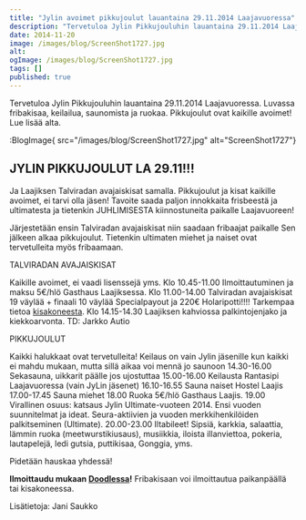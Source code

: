 ```yaml
---
title: "Jylin avoimet pikkujoulut lauantaina 29.11.2014 Laajavuoressa"
description: "Tervetuloa Jylin Pikkujouluhin lauantaina 29.11.2014 Laajavuoressa. Luvassa fribakisaa, keilailua, saunomista ja ruokaa. Pikkujoulut ovat kaikille avoimet! Lue lisää alta. JYLIN PIKKUJOULUT LA 29.11!!! Ja Laajiksen Talviradan avajaiskisat samalla. Pikkujoulut ja kisat kaikille avoimet, ei tarvi olla jäsen! Tavoite saada paljon innokkaita frisbeestä ja ultimatesta ja tietenkin JUHLIMISESTA kiinnostuneita paikalle Laajavuoreen! Järjestetään ensin Talviradan avajaiskisat niin"
date: 2014-11-20
image: /images/blog/ScreenShot1727.jpg
alt:
ogImage: /images/blog/ScreenShot1727.jpg
tags: []
published: true
---
```

Tervetuloa Jylin Pikkujouluhin lauantaina 29.11.2014 Laajavuoressa. Luvassa fribakisaa, keilailua, saunomista ja ruokaa. Pikkujoulut ovat kaikille avoimet! Lue lisää alta.

:BlogImage{ src="/images/blog/ScreenShot1727.jpg" alt="ScreenShot1727"}[
](http://jyli.fi/wp-content/uploads/ScreenShot1727.jpg)

JYLIN PIKKUJOULUT LA 29.11!!!
-----------------------------

Ja Laajiksen Talviradan avajaiskisat samalla.
Pikkujoulut ja kisat kaikille avoimet, ei tarvi olla jäsen!
Tavoite saada paljon innokkaita frisbeestä ja ultimatesta ja tietenkin JUHLIMISESTA kiinnostuneita paikalle Laajavuoreen!

Järjestetään ensin Talviradan avajaiskisat niin saadaan fribaajat paikalle
Sen jälkeen alkaa pikkujoulut. Tietenkin ultimaten miehet ja naiset ovat tervetulleita myös fribaamaan.

TALVIRADAN AVAJAISKISAT

Kaikille avoimet, ei vaadi lisenssejä yms.
Klo 10.45-11.00 Ilmoittautuminen ja maksu 5€/hlö Gasthaus Laajiksessa.
Klo 11.00-14.00 Talviradan avajaiskisat 19 väylää + finaali 10 väylää
Specialpayout ja 220€ Holaripotti!!!! Tarkempaa tietoa [kisakoneesta](http://jyli.fi/kisakone/kilpailu/419).
Klo 14.15-14.30 Laajiksen kahviossa palkintojenjako ja kiekkoarvonta.
TD: Jarkko Autio

PIKKUJOULUT

Kaikki halukkaat ovat tervetulleita!
Keilaus on vain Jylin jäsenille kun kaikki ei mahdu mukaan, mutta sillä aikaa voi mennä jo saunoon
14.30-16.00 Sekasauna, uikkarit päälle jos ujostuttaa
15.00-16.00 Keilausta Rantasipi Laajavuoressa (vain JyLin jäsenet)
16.10-16.55 Sauna naiset Hostel Laajis
17.00-17.45 Sauna miehet
18.00 Ruoka 5€/hlö Gasthaus Laajis.
19.00 Virallinen osuus: katsaus Jylin Ultimate-vuoteen 2014. Ensi vuoden suunnitelmat ja ideat. Seura-aktiivien ja vuoden merkkihenkilöiden palkitseminen (Ultimate).
20.00-23.00 Iltabileet!  Sipsiä, karkkia, salaattia, lämmin ruoka (meetwurstikiusaus), musiikkia, iloista illanviettoa, pokeria, lautapelejä, ledi gutsia, puttikisaa, Gonggia, yms.

Pidetään hauskaa yhdessä!

**Ilmoittaudu mukaan [Doodlessa](http://doodle.com/uuif86d28snb7d6s)!**
Fribakisaan voi ilmoittautua paikanpäällä tai kisakoneessa.

Lisätietoja: Jani Saukko
